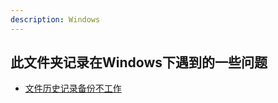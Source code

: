 ```yaml
---
description: Windows
---
```


## 此文件夹记录在Windows下遇到的一些问题

+ [文件历史记录备份不工作](windows/FileHistory_not_work.md)